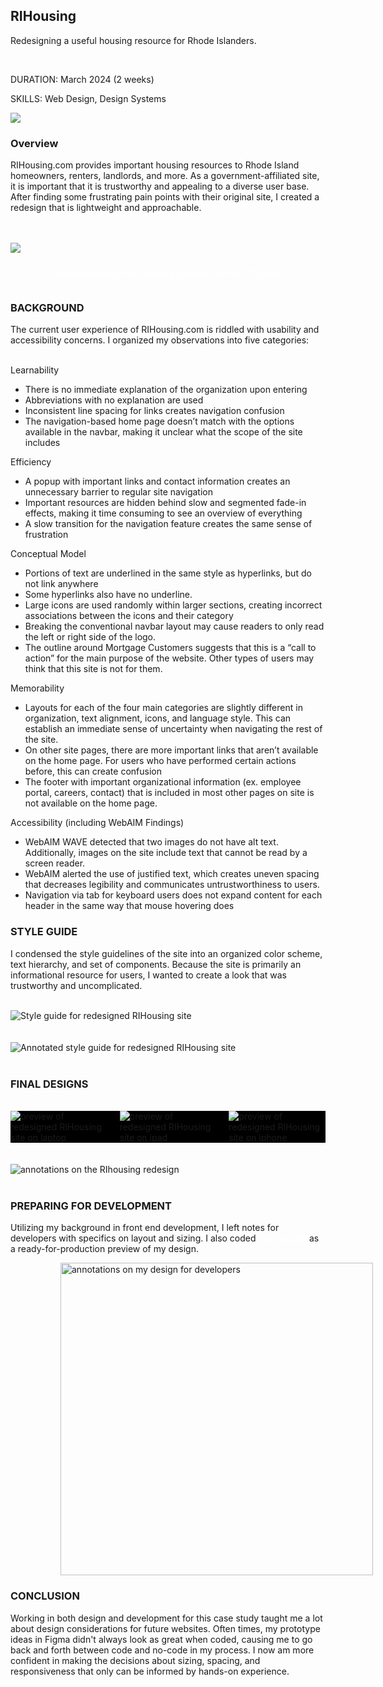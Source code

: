
<div class="flex-row">
<div class="flex-1 flex-center">

<div>

## RIHousing

Redesigning a useful housing resource for Rhode Islanders.

<br>

<span class="grey">DURATION: </span> March 2024 (2 weeks)

<span class="grey">SKILLS: </span> Web Design, Design Systems

</div>

</div>

<div class="flex-1">
<img class="rounded" src='./images/rihousing/preview.png'></img>

</div>

</div>

### Overview

RIHousing.com provides important housing resources to Rhode Island homeowners, renters, landlords, and more. As a government-affiliated site, it is important that it is trustworthy and appealing to a diverse user base. After finding some frustrating pain points with their original site, I created a redesign that is lightweight and approachable.

<br>
<br>

<img class="rounded" src='./images/rihousing/rihousing-old.png'>

<div style="font-size: 14px; color: white; padding-top: 10px; display: flex; justify-content: center">

*How RIHousing.com currently appears on my 13" laptop*

</div>

### BACKGROUND

The current user experience of RIHousing.com is riddled with usability and accessibility concerns. I organized my observations into five categories:
<br />
<br />

<div class="highlight-grid">
<div class="font-lg">
Learnability
</div>

<div>

- There is no immediate explanation of the organization upon entering
- Abbreviations with no explanation are used
- Inconsistent line spacing for links creates navigation confusion
- The navigation-based home page doesn’t match with the options available in the navbar, making it unclear what the scope of the site includes

</div>
</div>




<div class="highlight-grid">
<div class="font-lg">
Efficiency
</div>

<div>

- A popup with important links and contact information creates an unnecessary barrier to regular site navigation
- Important resources are hidden behind slow and segmented fade-in effects, making it time consuming to see an overview of everything
- A slow transition for the navigation feature creates the same sense of frustration

</div>
</div>




<div class="highlight-grid">
<div class="font-lg">
Conceptual Model
</div>

<div>

- Portions of text are underlined in the same style as hyperlinks, but do not link anywhere
- Some hyperlinks also have no underline.
- Large icons are used randomly within larger sections, creating incorrect associations between the icons and their category
- Breaking the conventional navbar layout may cause readers to only read the left or right side of the logo.
- The outline around Mortgage Customers suggests that this is a “call to action” for the main purpose of the website. Other types of users may think that this site is not for them.

</div>
</div>





<div class="highlight-grid">
<div class="font-lg">
Memorability
</div>

<div>

- Layouts for each of the four main categories are slightly different in organization, text alignment, icons, and language style. This can establish an immediate sense of uncertainty when navigating the rest of the site.
- On other site pages, there are more important links that aren’t available on the home page. For users who have performed certain actions before, this can create confusion
- The footer with important organizational information (ex. employee portal, careers, contact) that is included in most other pages on site is not available on the home page.

</div>
</div>



<div class="highlight-grid">
<div class="font-lg">
Accessibility (including WebAIM Findings)</div>

<div>

- WebAIM WAVE detected that two images do not have alt text. Additionally, images on the site include text that cannot be read by a screen reader.
- WebAIM alerted the use of justified text, which creates uneven spacing that decreases legibility and communicates untrustworthiness to users.
- Navigation via tab for keyboard users does not expand content for each header in the same way that mouse hovering does

</div>
</div>

### STYLE GUIDE

I condensed the style guidelines of the site into an organized color scheme, text hierarchy, and set of components. Because the site is primarily an informational resource for users, I wanted to create a look that was trustworthy and uncomplicated.

<br />

<img class="rounded" src='./images/rihousing/style-guide.png' alt="Style guide for redesigned RIHousing site">

<br> 
<br> 

<br>

<img class="rounded" src='./images/rihousing/style-guide-annotated.png' alt="Annotated style guide for redesigned RIHousing site">

<br />
<br />

### FINAL DESIGNS

<br />

<div class="rounded" style="display: grid; grid-template-columns: 1fr 1fr 1fr; align-items: center; gap: 20px; background-color: black">

<img class="rounded flex-1" src='./images/rihousing/laptop.png' alt="preview of redesigned RIHousing site on laptop">

<img class="rounded flex-1" src='./images/rihousing/ipad.png' alt="preview of redesigned RIHousing site on ipad">

<img class="rounded flex-1" src='./images/rihousing/iphone.png' alt="preview of redesigned RIHousing site on iphone">

</div>

<br />
<br />
<div>

<img src='./images/rihousing/redesign-notes.png' alt="annotations on the RIhousing redesign">

<br>
<br>

<div class="flex-row">
<div class="flex-1 flex-center">
<div>

### PREPARING FOR DEVELOPMENT

Utilizing my background in front end development, I left notes for developers with specifics on layout and sizing. I also coded <a href="https://ocarson1.github.io/rihousing/" style="color: white">this live site</a> as a ready-for-production preview of my design.

</div>

</div>
<div class="flex-1">
<img style="height: 500px; transform: translateX(80px)" src="./images/rihousing/code-annotations.png" alt="annotations on my design for developers">
</div>
</div>
</div>

### CONCLUSION

Working in both design and development for this case study taught me a lot about design considerations for future websites. Often times, my prototype ideas in Figma didn't always look as great when coded, causing me to go back and forth between code and no-code in my process. I now am more confident in making the decisions about sizing, spacing, and responsiveness that only can be informed by hands-on experience.